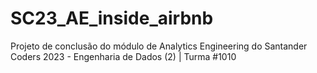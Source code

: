 # SC23_AE_inside_airbnb
Projeto de conclusão do módulo de Analytics Engineering do Santander Coders 2023 - Engenharia de Dados (2) | Turma #1010
